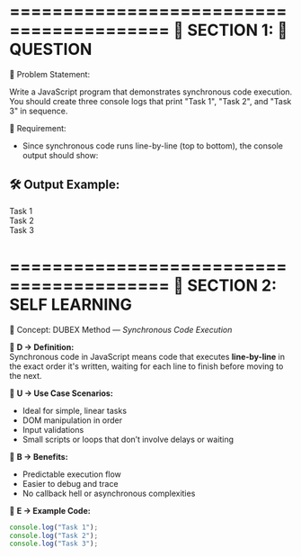 =========================================
🧩 SECTION 1: 📌 QUESTION
=========================================

🔸 Problem Statement:

Write a JavaScript program that demonstrates synchronous code execution.  
You should create three console logs that print "Task 1", "Task 2", and "Task 3" in sequence.

🧠 Requirement:
- Since synchronous code runs line-by-line (top to bottom),
  the console output should show:


🛠 Output Example:
--------------------
Task 1  
Task 2  
Task 3


=========================================
📖 SECTION 2: SELF LEARNING
=========================================

🧠 Concept: DUBEX Method — *Synchronous Code Execution*

🔹 **D → Definition:**  
Synchronous code in JavaScript means code that executes **line-by-line** in the exact order it's written, waiting for each line to finish before moving to the next.

🔹 **U → Use Case Scenarios:**  
- Ideal for simple, linear tasks  
- DOM manipulation in order  
- Input validations  
- Small scripts or loops that don’t involve delays or waiting

🔹 **B → Benefits:**  
- Predictable execution flow  
- Easier to debug and trace  
- No callback hell or asynchronous complexities

🔹 **E → Example Code:**
```javascript
console.log("Task 1");
console.log("Task 2");
console.log("Task 3");

